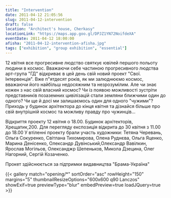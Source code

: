 ```yaml
---
title: "Intervention"
date: 2011-04-12 21:05:56
slug: 2011-04-12-intervention
draft: false
location: "Architect's house, Cherkasy"
locationLink: "https://maps.app.goo.gl/DPJZ1YN72NoifdeXA"
eventDate: 2011-04-12 18:00:00
afisha: "2011-04-12-intervention-afisha.jpg"
tags: ["exhibition", "group exhibition", "essential"]
---
```


12 квітня все прогресивне людство святкує ювілей першого польоту людини в космос. Вважаючи себе частиною прогресивного людства арт-група "ГД" відкриває в цей день свій новий проект "Свої. Інтервенція". Вже п"ятдесят років, як ми залюднюємо космос, вважаючи його найбільш недосяжним та незрозумілим. Але чи знає кожен з нас свій власний космос? Чи із появою можливості зустріти представників позаземних цивілізацій стали земляни ближчими один до одного? Чи ще й досі ми залишаємось один для одного "чужими"? Приходь у будинок архітектора до кінця квітня та дізнайся більше про свій внутрішній космос та можливу правду про чужинців...

Відкриття проекту 12 квітня о 18.00. Будинок архітекторів, Хрещатик,200. Для перегляду експозиція відкрита до 30 квітня з 11.00 до 18.00 У втіленні проекту брали участь художники: Тетяна Черевань, Ольга Сокуренко, Світлана Тихомирова, Олена Руднєва, Ольга Яценко, Марина Денісенко, Олександр Дувінський,Олександр Вавілкин, Ярослав Могільов, Олександжр Шепеньков, Микола Дзецина, Олег Нагорний, Сергій Козаченко.

Прокет здійснюється за підтримки видавництва "Брама-Україна"

{{< gallery match="opening/*" sortOrder="asc" rowHeight="150" margins="5" thumbnailResizeOptions="600x600 q90 Lanczos" showExif=true previewType="blur" embedPreview=true loadJQuery=true >}}

